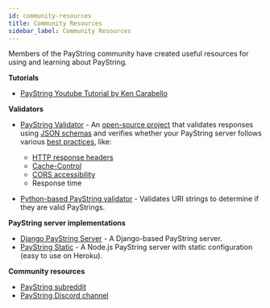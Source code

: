 ```yaml
---
id: community-resources
title: Community Resources
sidebar_label: Community Resources
---
```


Members of the PayString community have created useful resources for using and learning about PayString.

**Tutorials**

- [PayString Youtube Tutorial by Ken Carabello](https://www.youtube.com/watch?v=gpLJp1lylns)

**Validators**

- [PayString Validator](https://payidvalidator.com/) - An [open-source project](https://github.com/rswarthout/payid-validator) that validates responses using [JSON schemas](https://docs.payid.org/payid-interfaces) and verifies whether your PayString server follows various [best practices](payid-best-practices), like:

  - [HTTP response headers](payid-headers)
  - [Cache-Control](payid-best-practices#cache-control)
  - [CORS accessibility](payid-best-practices#set-cors-cross-origin-resource-sharing-headers)
  - Response time

- [Python-based PayString validator](https://github.com/RockHoward/python-payid-validator) - Validates URI strings to determine if they are valid PayStrings.

**PayString server implementations**

- [Django PayString Server](https://github.com/RockHoward/django-payid-server) - A Django-based PayString server.
- [PayString Static](https://github.com/WietseWind/PayString-Static) - A Node.js PayString server with static configuration (easy to use on Heroku).

**Community resources**

- [PayString subreddit](https://www.reddit.com/r/PayIdDevs/)
- [PayString Discord channel](https://chat.payid.org)

